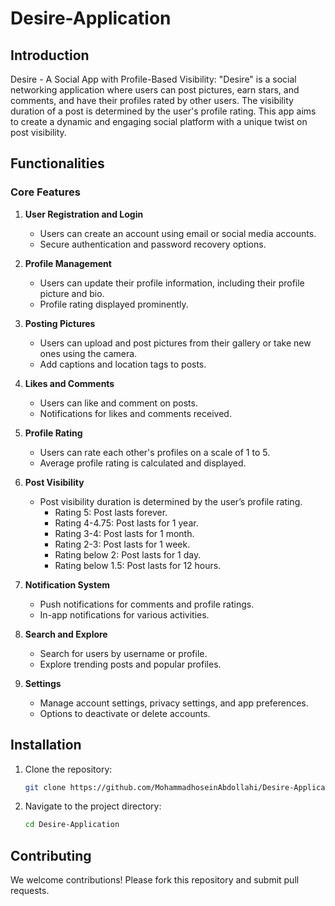 # Desire-Application

## Introduction
Desire - A Social App with Profile-Based Visibility: "Desire" is a social networking application where users can post pictures, earn stars, and comments, and have their profiles rated by other users. The visibility duration of a post is determined by the user's profile rating. This app aims to create a dynamic and engaging social platform with a unique twist on post visibility.

## Functionalities

### Core Features

1. **User Registration and Login**
   - Users can create an account using email or social media accounts.
   - Secure authentication and password recovery options.

2. **Profile Management**
   - Users can update their profile information, including their profile picture and bio.
   - Profile rating displayed prominently.

3. **Posting Pictures**
   - Users can upload and post pictures from their gallery or take new ones using the camera.
   - Add captions and location tags to posts.

4. **Likes and Comments**
   - Users can like and comment on posts.
   - Notifications for likes and comments received.

5. **Profile Rating**
   - Users can rate each other's profiles on a scale of 1 to 5.
   - Average profile rating is calculated and displayed.

6. **Post Visibility**
   - Post visibility duration is determined by the user’s profile rating.
     - Rating 5: Post lasts forever.
     - Rating 4-4.75: Post lasts for 1 year.
     - Rating 3-4: Post lasts for 1 month.
     - Rating 2-3: Post lasts for 1 week.
     - Rating below 2: Post lasts for 1 day.
     - Rating below 1.5: Post lasts for 12 hours.

7. **Notification System**
   - Push notifications for comments and profile ratings.
   - In-app notifications for various activities.

8. **Search and Explore**
   - Search for users by username or profile.
   - Explore trending posts and popular profiles.

9. **Settings**
   - Manage account settings, privacy settings, and app preferences.
   - Options to deactivate or delete accounts.

## Installation

1. Clone the repository:
   ```bash
   git clone https://github.com/MohammadhoseinAbdollahi/Desire-Application.git
   ```
2. Navigate to the project directory:
   ```bash
   cd Desire-Application
   ```

## Contributing

We welcome contributions! Please fork this repository and submit pull requests.
